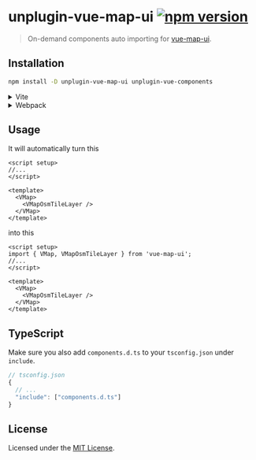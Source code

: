 # unplugin-vue-map-ui [![npm version](https://img.shields.io/npm/v/unplugin-vue-map-ui.svg)](https://npmjs.org/package/unplugin-vue-map-ui)

> On-demand components auto importing for [vue-map-ui](https://github.com/nikolaynau/vue-map-ui).

## Installation

```bash
npm install -D unplugin-vue-map-ui unplugin-vue-components
```

<details>
<summary>Vite</summary>
<br>

```ts
// vite.config.ts
import { defineConfig } from 'vite';
import Components from 'unplugin-vue-components/vite';
import { VueMapUiResolver, VueMapUiPreset } from 'unplugin-vue-map-ui';

export default defineConfig({
  // ...
  plugins: [
    // ...
    Components({
      resolvers: [VueMapUiResolver()],
      types: [VueMapUiPreset]
    })
  ]
});
```

<br>
</details>

<details>
<summary>Webpack</summary>
<br>

```ts
// webpack.config.js
const Components = require('unplugin-vue-components/webpack');
const { VueMapUiResolver, VueMapUiPreset } = require('unplugin-vue-map-ui');

module.exports = {
  // ...
  plugins: [
    Components({
      resolvers: [VueMapUiResolver()],
      types: [VueMapUiPreset]
    })
  ]
};
```

<br>
</details>

## Usage

It will automatically turn this

```vue
<script setup>
//...
</script>

<template>
  <VMap>
    <VMapOsmTileLayer />
  </VMap>
</template>
```

into this

```vue
<script setup>
import { VMap, VMapOsmTileLayer } from 'vue-map-ui';
//...
</script>

<template>
  <VMap>
    <VMapOsmTileLayer />
  </VMap>
</template>
```

## TypeScript

Make sure you also add `components.d.ts` to your `tsconfig.json` under `include`.

```js
// tsconfig.json
{
  // ...
  "include": ["components.d.ts"]
}
```

## License

Licensed under the [MIT License](./LICENSE).
